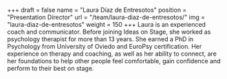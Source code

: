 +++
draft		= false
name		= "Laura Díaz de Entresotos"
position 	= "Presentation Director"
url			= "/team/laura-diaz-de-entresotos/"
img			= "laura-diaz-de-entresotos"
weight		= 150
+++
Laura is an experienced coach and communicator. Before joining Ideas on Stage, she worked as psychology therapist for more than 13 years. She earned a PhD in Psychology from University of Oviedo and EuroPsy certification. Her experience on therapy and coaching, as well as her ability to connect, are her foundations to help other people feel comfortable, gain confidence and perform to their best on stage.
